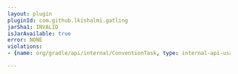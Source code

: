 ```yaml
---
layout: plugin
pluginId: com.github.lkishalmi.gatling
jarSha1: INVALID
isJarAvailable: true
error: NONE
violations:
- {name: org/gradle/api/internal/ConventionTask, type: internal-api-usage}

---
```

